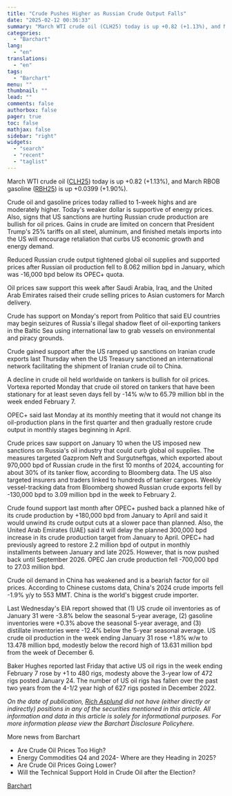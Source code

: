 ```yaml
---
title: "Crude Pushes Higher as Russian Crude Output Falls"
date: "2025-02-12 00:36:33"
summary: "March WTI crude oil (CLH25) today is up +0.82 (+1.13%), and March RBOB gasoline (RBH25) is up +0.0399 (+1.90%).Crude oil and gasoline prices today rallied to 1-week highs and are moderately higher. Today's weaker dollar is supportive of energy prices. Also, signs that US sanctions are hurting Russian crude production..."
categories:
  - "Barchart"
lang:
  - "en"
translations:
  - "en"
tags:
  - "Barchart"
menu: ""
thumbnail: ""
lead: ""
comments: false
authorbox: false
pager: true
toc: false
mathjax: false
sidebar: "right"
widgets:
  - "search"
  - "recent"
  - "taglist"
---
```


March WTI crude oil ([CLH25](https://www.barchart.com/futures/quotes/CL*0/overview)) today is up +0.82 (+1.13%), and March RBOB gasoline ([RBH25](https://www.barchart.com/futures/quotes/RB*0/overview)) is up +0.0399 (+1.90%).

Crude oil and gasoline prices today rallied to 1-week highs and are moderately higher. Today's weaker dollar is supportive of energy prices. Also, signs that US sanctions are hurting Russian crude production are bullish for oil prices. Gains in crude are limited on concern that President Trump's 25% tariffs on all steel, aluminum, and finished metals imports into the US will encourage retaliation that curbs US economic growth and energy demand.

Reduced Russian crude output tightened global oil supplies and supported prices after Russian oil production fell to 8.062 million bpd in January, which was -16,000 bpd below its OPEC+ quota.

Oil prices saw support this week after Saudi Arabia, Iraq, and the United Arab Emirates raised their crude selling prices to Asian customers for March delivery.

Crude has support on Monday's report from Politico that said EU countries may begin seizures of Russia's illegal shadow fleet of oil-exporting tankers in the Baltic Sea using international law to grab vessels on environmental and piracy grounds.

Crude gained support after the US ramped up sanctions on Iranian crude exports last Thursday when the US Treasury sanctioned an international network facilitating the shipment of Iranian crude oil to China.

A decline in crude oil held worldwide on tankers is bullish for oil prices. Vortexa reported Monday that crude oil stored on tankers that have been stationary for at least seven days fell by -14% w/w to 65.79 million bbl in the week ended February 7.

OPEC+ said last Monday at its monthly meeting that it would not change its oil-production plans in the first quarter and then gradually restore crude output in monthly stages beginning in April.

Crude prices saw support on January 10 when the US imposed new sanctions on Russia's oil industry that could curb global oil supplies. The measures targeted Gazprom Neft and Surgutneftgas, which exported about 970,000 bpd of Russian crude in the first 10 months of 2024, accounting for about 30% of its tanker flow, according to Bloomberg data. The US also targeted insurers and traders linked to hundreds of tanker cargoes. Weekly vessel-tracking data from Bloomberg showed Russian crude exports fell by -130,000 bpd to 3.09 million bpd in the week to February 2.

Crude found support last month after OPEC+ pushed back a planned hike of its crude production by +180,000 bpd from January to April and said it would unwind its crude output cuts at a slower pace than planned. Also, the United Arab Emirates (UAE) said it will delay the planned 300,000 bpd increase in its crude production target from January to April. OPEC+ had previously agreed to restore 2.2 million bpd of output in monthly installments between January and late 2025. However, that is now pushed back until September 2026. OPEC Jan crude production fell -700,000 bpd to 27.03 million bpd.

Crude oil demand in China has weakened and is a bearish factor for oil prices. According to Chinese customs data, China's 2024 crude imports fell -1.9% y/y to 553 MMT. China is the world's biggest crude importer.

Last Wednesday's EIA report showed that (1) US crude oil inventories as of January 31 were -3.8% below the seasonal 5-year average, (2) gasoline inventories were +0.3% above the seasonal 5-year average, and (3) distillate inventories were -12.4% below the 5-year seasonal average. US crude oil production in the week ending January 31 rose +1.8% w/w to 13.478 million bpd, modestly below the record high of 13.631 million bpd from the week of December 6.

Baker Hughes reported last Friday that active US oil rigs in the week ending February 7 rose by +1 to 480 rigs, modesty above the 3-year low of 472 rigs posted January 24. The number of US oil rigs has fallen over the past two years from the 4-1/2 year high of 627 rigs posted in December 2022.

*On the date of publication, [Rich Asplund](https://www.barchart.com/news/authors/5/rich-asplund) did not have (either directly or indirectly) positions in any of the securities mentioned in this article. All information and data in this article is solely for informational purposes. For more information please view the Barchart Disclosure Policyhere.* 

More news from Barchart

* Are Crude Oil Prices Too High?
* Energy Commodities Q4 and 2024- Where are they Heading in 2025?
* Are Crude Oil Prices Going Lower?
* Will the Technical Support Hold in Crude Oil after the Election?

[Barchart](https://www.tradingview.com/news/barchart:9491bb8a5094b:0-crude-pushes-higher-as-russian-crude-output-falls/)
